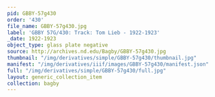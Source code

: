 ```yaml
---
pid: GBBY-57g430
order: '430'
file_name: GBBY-57g430.jpg
label: 'GBBY 57G/430: Track: Tom Lieb - 1922-1923'
_date: 1922-1923
object_type: glass plate negative
source: http://archives.nd.edu/Bagby/GBBY-57g430.jpg
thumbnail: "/img/derivatives/simple/GBBY-57g430/thumbnail.jpg"
manifest: "/img/derivatives/iiif/images/GBBY-57g430/manifest.json"
full: "/img/derivatives/simple/GBBY-57g430/full.jpg"
layout: generic_collection_item
collection: bagby
---
```

